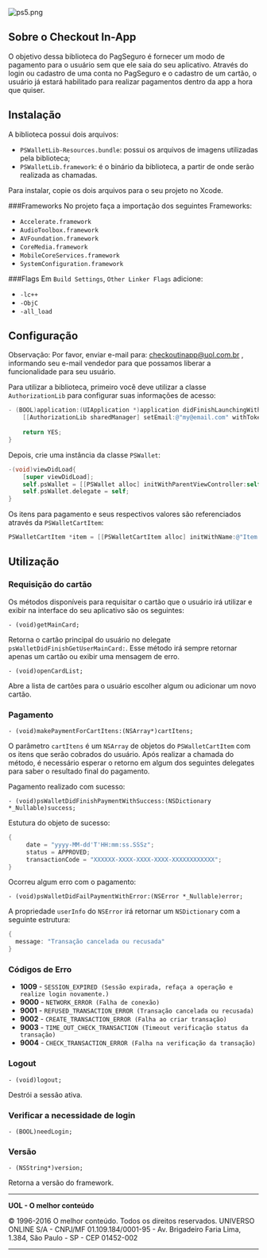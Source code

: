 ![ps5.png](https://bitbucket.org/repo/4naLKz/images/1051242651-ps5.png)

## Sobre o Checkout In-App

O objetivo dessa biblioteca do PagSeguro é fornecer um modo de pagamento para o usuário sem que ele saia do seu aplicativo. Através do login ou cadastro de uma conta no PagSeguro e o cadastro de um cartão, o usuário já estará habilitado para realizar pagamentos dentro da app a hora que quiser.

## Instalação

A biblioteca possui dois arquivos:

* `PSWalletLib-Resources.bundle`: possui os arquivos de imagens utilizadas pela biblioteca;
* `PSWalletLib.framework`: é o binário da biblioteca, a partir de onde serão realizada as chamadas.

Para instalar, copie os dois arquivos para o seu projeto no Xcode.

###Frameworks
No projeto faça a importação dos seguintes Frameworks:

* `Accelerate.framework`
* `AudioToolbox.framework`
* `AVFoundation.framework`
* `CoreMedia.framework`
* `MobileCoreServices.framework`
* `SystemConfiguration.framework`

###Flags
Em `Build Settings`, `Other Linker Flags` adicione:

* `-lc++`
* `-ObjC`
* `-all_load`


## Configuração

Observação: Por favor, enviar e-mail para: checkoutinapp@uol.com.br , informando seu e-mail vendedor para que possamos liberar a funcionalidade para seu usuário.

Para utilizar a biblioteca, primeiro você deve utilizar a classe `AuthorizationLib` para configurar suas informações de acesso:

```objectivec
- (BOOL)application:(UIApplication *)application didFinishLaunchingWithOptions:(NSDictionary *)launchOptions {
	[[AuthorizationLib sharedManager] setEmail:@"my@email.com" withToken:@"123ABC" appName:@"My App Name"];
	
	return YES;
}
```

Depois, crie uma instância da classe `PSWallet`:

```objectivec
-(void)viewDidLoad{
   	[super viewDidLoad];
	self.psWallet = [[PSWallet alloc] initWithParentViewController:self];
   	self.psWallet.delegate = self;
}
```

Os itens para pagamento e seus respectivos valores são referenciados através da `PSWalletCartItem`:

```objectivec
PSWalletCartItem *item = [[PSWalletCartItem alloc] initWithName:@"Item 0" value:self.value quantity:1];
```

## Utilização

### Requisição do cartão

Os métodos disponíveis para requisitar o cartão que o usuário irá utilizar e exibir na interface do seu aplicativo são os seguintes:

`- (void)getMainCard;`

Retorna o cartão principal do usuário no delegate `psWalletDidFinishGetUserMainCard:`. Esse método irá sempre retornar apenas um cartão ou exibir uma mensagem de erro.

`- (void)openCardList;`

Abre a lista de cartões para o usuário escolher algum ou adicionar um novo cartão.

### Pagamento

`- (void)makePaymentForCartItens:(NSArray*)cartItens;`

O parâmetro `cartItens` é um `NSArray` de objetos do `PSWalletCartItem` com os itens que serão cobrados do usuário. Após realizar a chamada do método, é necessário esperar o retorno em algum dos seguintes delegates para saber o resultado final do pagamento.

Pagamento realizado com sucesso:

`- (void)psWalletDidFinishPaymentWithSuccess:(NSDictionary *_Nullable)success;`

Estutura do objeto de sucesso:

```objectivec
{
     date = "yyyy-MM-dd'T'HH:mm:ss.SSSz";
     status = APPROVED;
     transactionCode = "XXXXXX-XXXX-XXXX-XXXX-XXXXXXXXXXXX";
}
```

Ocorreu algum erro com o pagamento:
	
`- (void)psWalletDidFailPaymentWithError:(NSError *_Nullable)error;`

A propriedade `userInfo` do `NSError` irá retornar um `NSDictionary` com a seguinte estrutura:

```objectivec
{
  message: "Transação cancelada ou recusada"
}
```

### Códigos de Erro
* **1009** - `SESSION_EXPIRED (Sessão expirada, refaça a operação e realize login novamente.)`
* **9000** - `NETWORK_ERROR (Falha de conexão)`
* **9001** - `REFUSED_TRANSACTION_ERROR (Transação cancelada ou recusada)`
* **9002** - `CREATE_TRANSACTION_ERROR (Falha ao criar transação)`
* **9003** - `TIME_OUT_CHECK_TRANSACTION (Timeout verificação status da transação)`
* **9004** - `CHECK_TRANSACTION_ERROR (Falha na verificação da transação)`


### Logout
`- (void)logout;`

Destrói a sessão ativa.

### Verificar a necessidade de login
`- (BOOL)needLogin;`


### Versão
`- (NSString*)version;`

Retorna a versão do framework.

* **

**UOL - O melhor conteúdo**

© 1996-2016 O melhor conteúdo. Todos os direitos reservados.
UNIVERSO ONLINE S/A - CNPJ/MF 01.109.184/0001-95 - Av. Brigadeiro Faria Lima, 1.384, São Paulo - SP - CEP 01452-002 
* **

